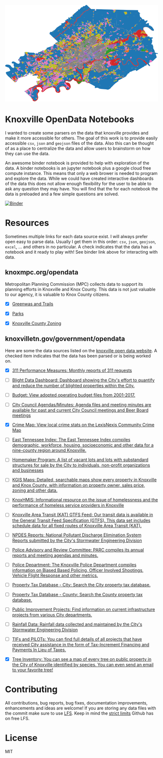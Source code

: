 ![knoxville zoning](images/zoning-colors-trimmed.png)

# Knoxville OpenData Notebooks

I wanted to create some parsers on the data that knoxville provides
and make it more accessible for others. The goal of this work is to
provide easily accessible `csv`, `json` and `geojson` files of the
data. Also this can be thought of as a place to centralize the data
and allow users to brainstorm on how they can use the data.

An awesome binder notebook is provided to help with exploration of the
data. A binder notebooks is an jupyter notebook plus a google cloud
free compute instance. This means that only a web brower is needed to
program and explore the data.  While we could have created interactive
dashboards of the data this does not allow enough flexibility for the
user to be able to ask any question they may have. You will find that
the for each notebook the data is preloaded and a few simple questions
are solved.

[![Binder](https://mybinder.org/badge.svg)](http://mybinder.org/v2/gh/knoxdata/knoxville-opendata-notebooks/master?urlpath=lab/tree/notebooks/Overview.ipynb)

# Resources

Sometimes multiple links for each data source exist. I will always
prefer open easy to parse data. Usually I get them in this order:
`csv`, `json`, `geojson`, `excel`, ... and others in no particular. A
check indicates that the data has a notebook and it ready to play
with! See binder link above for interacting with data.

## knoxmpc.org/opendata

Metropolitan Planning Commission (MPC) collects data to support its
planning efforts in Knoxville and Knox County. This data is not just
valuable to our agency, it is valuable to Knox County citizens.

 - [X] [Greenwas and Trails](https://knoxgis.maps.arcgis.com/home/item.html?id=5c1c99f1e6f94e60aec8325646473ab3)

 - [X] [Parks](https://knoxgis.maps.arcgis.com/home/item.html?id=2e82b2c2576441d6973dacad3173d36e)
 
 - [X] [Knoxville County Zoning](https://knoxgis.maps.arcgis.com/home/item.html?id=ca4ac10098dd4de995b16312c83665f4)

## knoxvilletn.gov/government/opendata

Here are some the data sources listed on the [knoxville open data website](http://knoxvilletn.gov/government/opendata/). A checked item indicates that the data has been parsed or is being worked on.

 - [X] [311 Performance Measures: Monthly reports of 311 requests](http://knoxvilletn.gov/government/city_departments_offices/311/performance_measures/)

 - [ ] [Blight Data Dashboard: Dashboard showing the City's effort to quantify and reduce the number of blighted properties within the City.](http://knoxvilletn.gov/cms/One.aspx?portalId=109562&pageId=9969128)

 - [ ] [Budget: View adopted operating budget files from 2001-2017.](http://knoxvilletn.gov/government/city_departments_offices/Finance/budget/budget_archive/)

 - [ ] [City Council Agendas/Minutes: Agenda files and meeting minutes are available for past and current City Council meetings and Beer Board meetings](http://knoxvilletn.gov/citycouncil)

 - [X] [Crime Map: View local crime stats on the LexisNexis Community Crime Map](http://communitycrimemap.com/?address=Knoxville,TN)

 - [ ] [East Tennessee Index: The East Tennessee Index compiles demographic, workforce, housing, socioeconomic and other data for a nine-county region around Knoxville.](http://etindex.org/)

 - [ ] [Homemaker Program: A list of vacant lots and lots with substandard structures for sale by the City to individuals, non-profit organizations and businesses](http://knoxvilletn.gov/government/city_departments_offices/community_development/homemaker_program/)

 - [ ] [KGIS Maps: Detailed, searchable maps show every property in Knoxville and Knox County, with information on property owner, sales price, zoning and other data.](http://www.kgis.org/kgismaps/Map.htm)

 - [ ] [KnoxHMIS: Informational resource on the issue of homelessness and the performance of homeless service providers in Knoxville](http://www.knoxhmis.org/dashboard/)

 - [ ] [Knoxville Area Transit (KAT) GTFS Feed: Our transit data is available in the General Transit Feed Specification (GTFS). This data set includes schedule data for all fixed routes of Knoxville Area Transit (KAT).](http://knoxvilletn.gov/cms/One.aspx?portalId=109562&pageId=11688599)

 - [ ] [NPDES Reports: National Pollutant Discharge Elimination System Reports submitted by the City's Stormwater Engineering Division](http://knoxvilletn.gov/government/city_departments_offices/engineering/stormwater_engineering_division/npdes_program/npdes_reports/)

 - [ ] [Police Advisory and Review Committee: PARC compiles its annual reports and meeting agendas and minutes.](http://knoxvilletn.gov/government/city_departments_offices/police_department/kpd_open_records_page/)

 - [ ] [Police Department: The Knoxville Police Department compiles information on Biased Based Policing, Officer Involved Shootings, Vehicle Flight Response and other metrics.](http://knoxvilletn.gov/government/city_departments_offices/police_department/kpd_open_records_page/)

 - [ ] [Property Tax Database - City: Search the City property tax database.](https://propertytax.knoxvilletn.gov/)

 - [ ] [Property Tax Database - County: Search the County property tax database.](http://www.knoxcounty.org/apps/tax_search/)

 - [ ] [Public Improvement Projects: Find information on current infrastructure projects from various City departments.](http://knoxvilletn.gov/projects)

 - [ ] [Rainfall Data: Rainfall data collected and maintained by the City's Stormwater Engineering Division](http://knoxvilletn.gov/government/city_departments_offices/engineering/stormwater_engineering_division/rainfall_data/)

 - [ ] [TIFs and PILOTs: You can find full details of all projects that have received City assistance in the form of Tax-Increment Financing and Payments In Lieu of Taxes.](http://knoxvilletn.gov/cms/One.aspx?portalId=109562&pageId=201883)

 - [X] [Tree Inventory: You can see a map of every tree on public property in the City of Knoxville identified by species. You can even send an email to your favorite tree!](http://www.kgis.org/maps/treeinventory.html)

# Contributing

All contributions, bug reports, bug fixes, documentation improvements,
enhancements and ideas are welcome! If you are storing any data files
with the commit make sure to use
[LFS](https://git-lfs.github.com/). Keep in mind the [strict
limits](https://help.github.com/articles/about-storage-and-bandwidth-usage/)
Github has on free LFS.

# License

MIT

